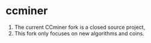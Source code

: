 # ccminer
1. The current CCminer fork is a closed source project,  
2. This fork only focuses on new algorithms and coins.
